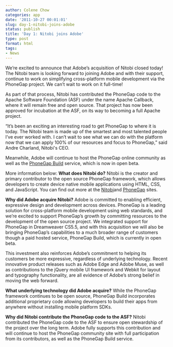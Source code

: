 ```yaml
---
author: Colene Chow
categories: app
date: '2011-10-27 00:01:01'
slug: day-1-nitobi-joins-adobe
status: publish
title: 'Day 1: Nitobi joins Adobe'
type: post
format: html
tags:
- News
---
```


We’re excited to announce that Adobe’s acquisition of Nitobi closed today! The Nitobi team is looking forward to joining Adobe and with their support, continue to work on simplifying cross-platform mobile development via the PhoneGap project. We can’t wait to work on it full-time!

As part of that process, Nitobi has contributed the PhoneGap code to the Apache Software Foundation (ASF) under the name Apache Callback, where it will remain free and open source. That project has now been approved for incubation at the ASF, on its way to becoming a full Apache project.

“It’s been an exciting an interesting road to get PhoneGap to where it is today. The Nitobi team is made up of the smartest and most talented people I’ve ever worked with. I can’t wait to see what we can do with the platform now that we can apply 100% of our resources and focus to PhoneGap,” said Andre Charland, Nitobi's CEO.

Meanwhile, Adobe will continue to host the PhoneGap online community as well as the [PhoneGap Build](http://build.phonegap.com) service, which is now in open beta.

More information below: **What does Nitobi do?** Nitobi is the creator and primary contributor to the open source PhoneGap framework, which allows developers to create device native mobile applications using HTML, CSS, and JavaScript. You can find out more at the [Nitobi](http://nitobi.com/)and [PhoneGap](http://www.phonegap.com/) sites.

**Why did Adobe acquire Nitobi?** Adobe is committed to enabling efficient, expressive design and development across devices. PhoneGap is a leading solution for cross-platform mobile development using web standards, and we’re excited to support PhoneGap’s growth by committing resources to the development of the open source project. We integrated support for PhoneGap in Dreamweaver CS5.5, and with this acquisition we will also be bringing PhoneGap’s capabilities to a much broader range of customers though a paid hosted service, PhoneGap Build, which is currently in open beta.

This investment also reinforces Adobe’s commitment to helping its customers be more expressive, regardless of underlying technology. Recent innovative product releases such as Adobe Edge and Adobe Muse, as well as contributions to the jQuery mobile UI framework and Webkit for layout and typography functionality, are all evidence of Adobe’s strong belief in moving the web forward.

**What underlying technology did Adobe acquire?** While the PhoneGap framework continues to be open source, PhoneGap Build incorporates additional proprietary code allowing developers to build their apps from anywhere without installing mobile platform SDKs.

**Why did Nitobi contribute the PhoneGap code to the ASF?** Nitobi contributed the PhoneGap code to the ASF to ensure open stewardship of the project over the long term. Adobe fully supports this contribution and will continue to host the PhoneGap community site with full participation from its contributors, as well as the PhoneGap Build service.
